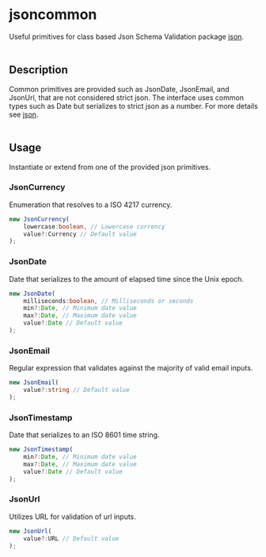 # jsoncommon

Useful primitives for class based Json Schema Validation package [json](https://github.com/cmkweber/json).
<br/>
<br/>

## Description

Common primitives are provided such as JsonDate, JsonEmail, and JsonUrl, that are not considered strict json.
The interface uses common types such as Date but serializes to strict json as a number.
For more details see [json](https://github.com/cmkweber/json).
<br/>
<br/>
 
## Usage

Instantiate or extend from one of the provided json primitives.

### JsonCurrency
Enumeration that resolves to a ISO 4217 currency.

```typescript
new JsonCurrency(
	lowercase:boolean, // Lowercase currency
	value?:Currency // Default value
);
```

### JsonDate
Date that serializes to the amount of elapsed time since the Unix epoch.

```typescript
new JsonDate(
	milliseconds:boolean, // Milliseconds or seconds
	min?:Date, // Minimum date value
	max?:Date, // Maximum date value
	value?:Date // Default value
);
```

### JsonEmail
Regular expression that validates against the majority of valid email inputs.

```typescript
new JsonEmail(
	value?:string // Default value
);
```

### JsonTimestamp
Date that serializes to an ISO 8601 time string.

```typescript
new JsonTimestamp(
	min?:Date, // Minimum date value
	max?:Date, // Maximum date value
	value?:Date // Default value
);
```

### JsonUrl
Utilizes URL for validation of url inputs.

```typescript
new JsonUrl(
	value?:URL // Default value
);
```